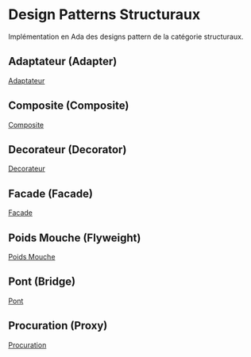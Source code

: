# Design Patterns Structuraux

Implémentation en Ada des designs pattern de la catégorie structuraux.


## Adaptateur (Adapter)

[Adaptateur](Adaptateur_(Adapter))

## Composite (Composite)

[Composite](Composite_(Composite))

## Decorateur (Decorator)

[Decorateur](Decorateur_(Decorator))

## Facade (Facade)

[Facade](Facade_(Facade))

## Poids Mouche (Flyweight)

[Poids Mouche](Poids_Mouche_(Flyweight))

## Pont (Bridge)

[Pont](Pont_(Bridge))

## Procuration (Proxy)

[Procuration](Procuration_(Proxy))
